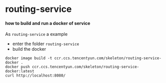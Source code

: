 # routing-service

####  how to build and run a docker of service
As `routing-service` a example
- enter the folder `routing-service`
- build the docker
```
docker image build -t ccr.ccs.tencentyun.com/skeleton/routing-service-docker .
docker push ccr.ccs.tencentyun.com/skeleton/routing-service-docker:latest
curl http://localhost:8080/
```
